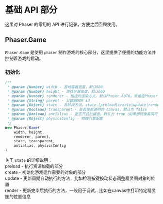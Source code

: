 # 基础 API 部分
这里对 Phaser 的常用的 API 进行记录，方便之后回顾使用。

## Phaser.Game
`Phaser.Game` 是使用 `phaser` 制作游戏的核心部分，这里提供了便捷的功能方法并
控制着游戏的启动。

### 初始化
```javascript
/**
 * @param {Number} width - 游戏容器宽度，默认800
 * @param {Number} height - 游戏容器高度，默认600
 * @param {Number} renderer - 相应的渲染方式，默认Phaser.AUTO。常设定Phaser.CANVAS
 * @param {String} parent - 父容器DOM id
 * @param {Object} state - 各阶段方法，state.[preload|create|update|render]
 * @param {Boolean} transparent - 是否使用透明的 canvas，默认为 false
 * @param {Boolean} antialias - 是否开启抗锯齿，默认为 true（如果想玩像素风可以设置为 false）
 * @param {Object} physicsConfig - 物理引擎配置
 */
new Phaser.Game(
    width, height,
    renderer, parent,
    state, transparent,
    antialias, physicsConfig
)
```

关于 `state` 的详细说明：  
preload - 执行资源加载的部分  
create - 初始化游戏运作需要的对象的部分  
update - 更新周期自动执行的方法，比如检测按键按动状态调整精灵图对象的位置  
render - 更新完毕后执行的方法，一般用于调试，比如在canvas中打印特定精灵图的位置信息